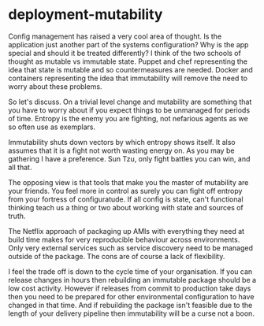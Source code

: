 # deployment-mutability
Config management has raised a very cool area of thought. Is the application just another part of the systems configuration? Why is the app special and should it be treated differently? I think of the two schools of thought as mutable vs immutable state. Puppet and chef representing the idea that state is mutable and so countermeasures are needed. Docker and containers representing the idea that immutability will remove the need to worry about these problems.

So let's discuss. On a trivial level change and mutability are something that you have to worry about if you expect things to be unmanaged for periods of time. Entropy is the enemy you are fighting, not nefarious agents as we so often use as exemplars.

Immutability shuts down vectors by which entropy shows itself. It also assumes that it is a fight not worth wasting energy on. As you may be gathering I have a preference. Sun Tzu, only fight battles you can win, and all that.

The opposing view is that tools that make you the master of mutability are your friends. You feel more in control as surely you can fight off entropy from your fortress of configuratude. If all config is state, can't functional thinking teach us a thing or two about working with state and sources of truth. 

The Netflix approach of packaging up AMIs with everything they need at build time makes for very reproducible behaviour across environments. Only very external services such as service discovery need to be managed outside of the package. The cons are of course a lack of flexibility.

I feel the trade off is down to the cycle time of your organisation. If you can release changes in hours then rebuilding an immutable package should be a low cost activity. However if releases from commit to production take days then you need to be prepared for other environmental configuration to have changed in that time. And if rebuilding the package isn't feasible due to the length of your delivery pipeline then immutability will be a curse not a boon.
